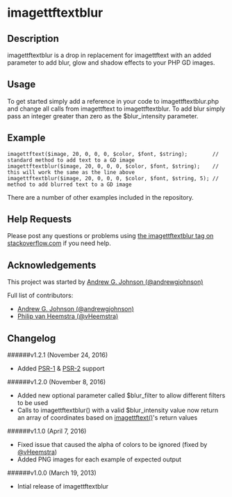 # imagettftextblur

## Description

imagettftextblur is a drop in replacement for imagettftext with an added parameter to add blur, glow and shadow effects to your PHP GD images.

## Usage

To get started simply add a reference in your code to imagettftextblur.php and change all calls from imagettftext to imagettftextblur.  To add blur simply pass an integer greater than zero as the $blur_intensity parameter.

## Example

    imagettftext($image, 20, 0, 0, 0, $color, $font, $string);        // standard method to add text to a GD image
    imagettftextblur($image, 20, 0, 0, 0, $color, $font, $string);    // this will work the same as the line above
    imagettftextblur($image, 20, 0, 0, 0, $color, $font, $string, 5); // method to add blurred text to a GD image

There are a number of other examples included in the repository.

## Help Requests

Please post any questions or problems using [the imagettftextblur tag on stackoverflow.com](https://stackoverflow.com/tags/imagettftextblur) if you need help.

## Acknowledgements

This project was started by [Andrew G. Johnson (@andrewgjohnson)](https://github.com/andrewgjohnson)

Full list of contributors:
 * [Andrew G. Johnson (@andrewgjohnson)](https://github.com/andrewgjohnson)
 * [Philip van Heemstra (@vHeemstra)](https://github.com/vHeemstra)

## Changelog

######v1.2.1 (November 24, 2016)
 * Added [PSR-1](http://www.php-fig.org/psr/psr-1/) & [PSR-2](http://www.php-fig.org/psr/psr-2/) support

######v1.2.0 (November 8, 2016)
 * Added new optional parameter called $blur_filter to allow different filters to be used
 * Calls to imagettftextblur() with a valid $blur_intensity value now return an array of coordinates based on [imagettftext()](http://php.net/imagettftext)'s return values

######v1.1.0 (April 7, 2016)
 * Fixed issue that caused the alpha of colors to be ignored (fixed by [@vHeemstra](https://github.com/vHeemstra))
 * Added PNG images for each example of expected output

######v1.0.0 (March 19, 2013)
 * Intial release of imagettftextblur
